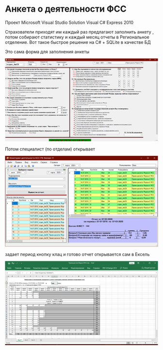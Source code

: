 # Анкета о деятельности ФСС
  
  Проект Microsoft Visual Studio Solution Visual C# Express 2010
  
Страхователи приходят им каждый раз предлагают заполнить анкету , потом собирают статистику и каждый месяц отчеты в Региональное отделение.
 Вот такое быстрое решение на С# + SQLite в качестве БД
 
 Это сама форма для заполнения анкеты
 
 ![Image Alt](3.png)

Потом специалист (по отделам) открывает 

![Image Alt](1.png)

задает период  кнопку клац и готово отчет открывается сам в Ексель

![Image Alt](2.png)
